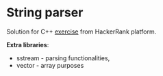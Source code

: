 # String parser

Solution for C++ [exercise](https://www.hackerrank.com/challenges/c-tutorial-stringstream/problem) from HackerRank platform.

**Extra libraries**: 
* sstream - parsing functionalities, 
* vector - array purposes
